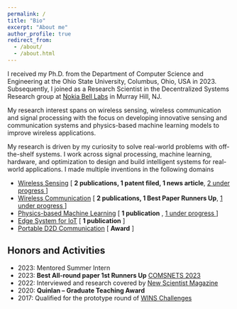 ```yaml
---
permalink: /
title: "Bio"
excerpt: "About me"
author_profile: true
redirect_from: 
  - /about/
  - /about.html
---
```


I received my Ph.D. from the Department of Computer Science and Engineering at the Ohio State University, Columbus, Ohio, USA in 2023. Subsequently, I joined as a Research Scientist in the Decentralized Systems Research group at [Nokia Bell Labs](https://www.bell-labs.com/about/researcher-profiles/avishek-1-banerjee/) in Murray Hill, NJ.

My research interest spans on wireless sensing, wireless communication and signal processing with the focus on developing innovative sensing and communication systems and physics-based machine learning models to improve wireless applications.


My research is driven by my curiosity to solve real-world problems with off-the-shelf systems. I work across signal processing, machine learning, hardware, and optimization to design and build intelligent systems for real-world applications. I made multiple inventions in the following domains

- <ins>Wireless Sensing</ins> [ **2 publications, 1 patent filed, 1 news article**, <ins> 2 under progress </ins> ]
- <ins>Wireless Communication</ins> [ **2 publications, 1 Best Paper Runners Up**, <ins> 1 under progress </ins> ]
- <ins>Physics-based Machine Learning</ins> [ **1 publication** , <ins> 1 under progress </ins>]
- <ins>Edge System for IoT</ins> [ **1 publication** ]
- <ins>Portable D2D Communication</ins> [ **Award** ]

## Honors and Activities

- 2023: Mentored Summer Intern<br>
- 2023: <b>Best All-round paper 1st Runners Up</b> [COMSNETS 2023](https://www.comsnets.org/)<br>
- 2022: Interviewed and research covered by [New Scientist Magazine](https://www.newscientist.com/)<br>
- 2020: <b>Quinlan – Graduate Teaching Award</b><br>
- 2017: Qualified for the prototype round of [WINS Challenges](https://wirelesschallenge.mozilla.org/) <br>



